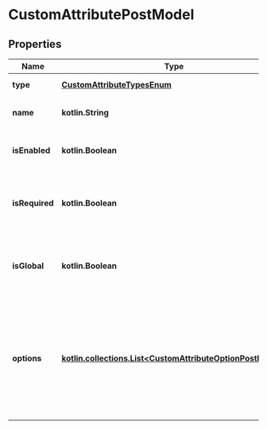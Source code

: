 
# CustomAttributePostModel

## Properties
| Name | Type | Description | Notes |
| ------------ | ------------- | ------------- | ------------- |
| **type** | [**CustomAttributeTypesEnum**](CustomAttributeTypesEnum.md) | Type of attribute |  |
| **name** | **kotlin.String** | Name of the attribute |  |
| **isEnabled** | **kotlin.Boolean** | Indicates if the attribute is enabled |  |
| **isRequired** | **kotlin.Boolean** | Indicates if the attribute value is mandatory to specify |  |
| **isGlobal** | **kotlin.Boolean** | Indicates if the attribute is available across all projects |  |
| **options** | [**kotlin.collections.List&lt;CustomAttributeOptionPostModel&gt;**](CustomAttributeOptionPostModel.md) | Collection of attribute options   Available for attributes of type &#x60;options&#x60; and &#x60;multiple options&#x60; only |  [optional] |



